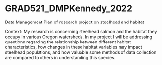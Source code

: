 # GRAD521_DMPKennedy_2022
Data Management Plan of research project on steelhead and habitat

Context:
My research is concerning steelhead salmon and the habitat they occupy in various Oregon watersheds. In my project I will be addressing questions regarding the relationship between different habitat characteristics, how changes in these habitat variables may impact steelhead populations, and how valuable some methods of data collection are compared to others in understanding this species. 

